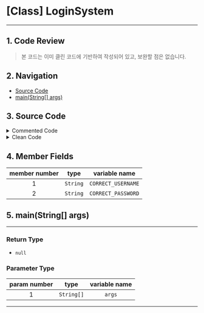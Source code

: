 # [Class] LoginSystem
* * *
## 1. Code Review
> 본 코드는 이미 클린 코드에 기반하여 작성되어 있고, 보완할 점은 없습니다.


## 2. Navigation
* [Source Code](#3-source-code)
* [main(String[] args)](#5-mainstring[]-args)

## 3. Source Code
<details><summary> Commented Code </summary><div markdown="1">

## Commented Code
* * *
 ```java 

//이 코드는 로그인 시스템을 구현하는 데 사용되며, 사용자로부터 입력 받은 사용자 이름과 비밀번호를 기존의 정확한 사용자 이름과 비밀번호와 비교하여 로그인 성공 여부를 반환합니다. 사용자가 올바른 사용자 이름과 비밀번호를 입력하면 "로그인 성공!" 메시지와 함께 환영 메시지를 출력하고, 그렇지 않으면 "로그인 실패. 사용자 이름 또는 비밀번호가 올바르지 않습니다."라는 메시지를 출력합니다.
public class LoginSystem {
    private static final String CORRECT_USERNAME = "admin";
    private static final String CORRECT_PASSWORD = "admin123";

    public static void main(String[] args) {
        Scanner scanner = new Scanner(System.in);

        System.out.print("사용자 이름을 입력하세요: ");
        String inputUsername = scanner.nextLine();

        System.out.print("비밀번호를 입력하세요: ");
        String inputPassword = scanner.nextLine();

        if (inputUsername.equals(CORRECT_USERNAME) && inputPassword.equals(CORRECT_PASSWORD)) {
            System.out.println("로그인 성공!");
            System.out.println("환영합니다, " + CORRECT_USERNAME + "님.");
        } else {
            System.out.println("로그인 실패. 사용자 이름 또는 비밀번호가 올바르지 않습니다.");
        }
    }
}


 ``` 
</div></details><details><summary> Clean Code </summary><div markdown="1">

## Clean Code
* * *
 ```java 
public class LoginSystem {
    private static final String CORRECT_USERNAME = "admin";
    private static final String CORRECT_PASSWORD = "admin123";

    public static void main(String[] args) {
        Scanner scanner = new Scanner(System.in);

        System.out.print("사용자 이름을 입력하세요: ");
        String inputUsername = scanner.nextLine();

        System.out.print("비밀번호를 입력하세요: ");
        String inputPassword = scanner.nextLine();

        if (inputUsername.equals(CORRECT_USERNAME) && inputPassword.equals(CORRECT_PASSWORD)) {
            System.out.println("로그인 성공!");
            System.out.println("환영합니다, " + CORRECT_USERNAME + "님.");
        } else {
            System.out.println("로그인 실패. 사용자 이름 또는 비밀번호가 올바르지 않습니다.");
        }
    }
}
 ``` 
</div></details>

## 4. Member Fields
member number | type | variable name 
:-:|:---:|:---:
1 |`String`|`CORRECT_USERNAME`
2 |`String`|`CORRECT_PASSWORD`


## 5. main(String[] args)
* * *
### Return Type
- `null`
### Parameter Type
param number | type | variable name 
:-:|:---:|:---:
1 |`String[]`|`args`

* * *
